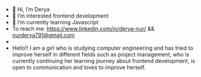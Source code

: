- 👋 Hi, I’m Derya
- 👀 I’m interested frontend development
- 🌱 I’m currently learning Javascript
-  To reach me: https://www.linkedin.com/in/derya-nur/  && nurderya791@gmail.com
-             
- Hello!!
I am a girl who is studying computer engineering and
has tried to improve herself in different fields such as project management, 
who is currently continuing her learning journey about frontend development,
is open to communication and loves to improve herself.

